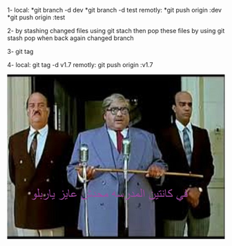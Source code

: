 1-
local:
 *git branch -d dev
 *git branch -d test
remotly:
*git push origin :dev
*git push origin :test

2- by stashing changed files using git stach then pop these files by using git stash pop  when back again changed branch

3- git tag

4-
local:  git tag -d v1.7
remotly:  git push origin :v1.7

![Logo](images.jpg)
